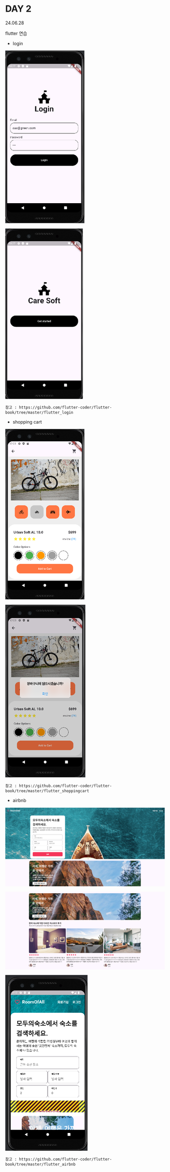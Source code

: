# DAY 2
24.06.28

flutter 연습

- login

![이미지](./img/login.PNG)

![이미지](./img/login2.PNG)

    참고 : https://github.com/flutter-coder/flutter-book/tree/master/flutter_login

- shopping cart

![이미지](./img/shoppingcart.PNG)

![이미지](./img/shoppingcart2.PNG)

    참고 : https://github.com/flutter-coder/flutter-book/tree/master/flutter_shoppingcart

- airbnb

![이미지](./img/airbnb.PNG)

![이미지](./img/airbnb2.PNG)

![이미지](./img/airbnb3.PNG)

    참고 : https://github.com/flutter-coder/flutter-book/tree/master/flutter_airbnb
